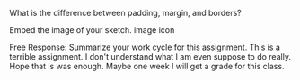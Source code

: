 What is the difference between padding, margin, and borders?


Embed the image of your sketch. image icon


Free Response: Summarize your work cycle for this assignment.
This is a terrible assignment. I don't understand what I am even suppose to do really. Hope that is was enough. Maybe one week I will get a grade for this class.
